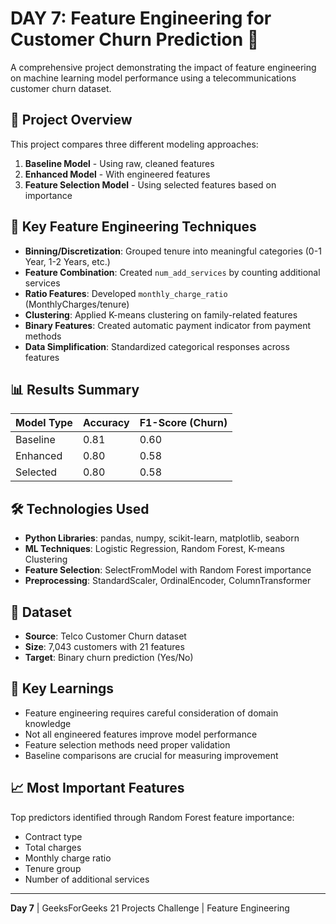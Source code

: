 # DAY 7: Feature Engineering for Customer Churn Prediction 📡

A comprehensive project demonstrating the impact of feature engineering on machine learning model performance using a telecommunications customer churn dataset.

## 🎯 Project Overview

This project compares three different modeling approaches:
1. **Baseline Model** - Using raw, cleaned features
2. **Enhanced Model** - With engineered features  
3. **Feature Selection Model** - Using selected features based on importance

## 🔧 Key Feature Engineering Techniques

- **Binning/Discretization**: Grouped tenure into meaningful categories (0-1 Year, 1-2 Years, etc.)
- **Feature Combination**: Created `num_add_services` by counting additional services
- **Ratio Features**: Developed `monthly_charge_ratio` (MonthlyCharges/tenure)
- **Clustering**: Applied K-means clustering on family-related features
- **Binary Features**: Created automatic payment indicator from payment methods
- **Data Simplification**: Standardized categorical responses across features

## 📊 Results Summary

| Model Type | Accuracy | F1-Score (Churn) |
|------------|----------|------------------|
| Baseline   | 0.81     | 0.60            |
| Enhanced   | 0.80     | 0.58            |
| Selected   | 0.80     | 0.58            |

## 🛠️ Technologies Used

- **Python Libraries**: pandas, numpy, scikit-learn, matplotlib, seaborn
- **ML Techniques**: Logistic Regression, Random Forest, K-means Clustering
- **Feature Selection**: SelectFromModel with Random Forest importance
- **Preprocessing**: StandardScaler, OrdinalEncoder, ColumnTransformer

## 📁 Dataset

- **Source**: Telco Customer Churn dataset
- **Size**: 7,043 customers with 21 features
- **Target**: Binary churn prediction (Yes/No)

## 🚀 Key Learnings

- Feature engineering requires careful consideration of domain knowledge
- Not all engineered features improve model performance
- Feature selection methods need proper validation
- Baseline comparisons are crucial for measuring improvement

## 📈 Most Important Features

Top predictors identified through Random Forest feature importance:
- Contract type
- Total charges
- Monthly charge ratio
- Tenure group
- Number of additional services

---
**Day 7** | GeeksForGeeks 21 Projects Challenge | Feature Engineering